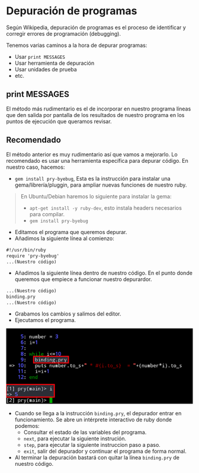 

# Depuración de programas

Según Wikipedia, depuración de programas es el proceso de identificar y corregir
errores de programación (debugging).

Tenemos varias caminos a la hora de depurar programas:
* Usar `print MESSAGES`
* Usar herramienta de depuración
* Usar unidades de prueba
* etc.

## print MESSAGES

El método más rudimentario es el de incorporar en nuestro programa líneas
que den salida por pantalla de los resultados de nuestro programa en los puntos
de ejecución que queramos revisar.

## Recomendado

El método anterior es muy rudimentario así que vamos a mejorarlo.
Lo recomendado es usar una herramienta específica para depurar código.
En nuestro caso, hacemos:
* `gem install pry-byebug`, Esta es la instrucción para instalar una
gema/librería/pluggin, para ampliar nuevas funciones de nuestro ruby.

> En Ubuntu/Debian haremos lo siguiente para instalar la gema:
>
> * `apt-get install -y ruby-dev`, esto instala headers necesarios para compilar.
> * `gem install pry-byebug`


* Editamos el programa que queremos depurar.
* Añadimos la siguiente línea al comienzo:
```
#!/usr/bin/ruby
require 'pry-byebug'
...(Nuestro código)
```
* Añadimos la siguiente línea dentro de nuestro código. En el punto donde
queremos que empiece a funcionar nuestro depurardor.
```
...(Nuestro código)
binding.pry
...(Nuestro código)
```
* Grabamos los cambios y salimos del editor.
* Ejecutamos el programa.

![pry-byebug](./images/pry-byebug.png)

* Cuando se llega a la instrucción `binding.pry`, el depurador entrar en
funcionamiento. Se abre un intérprete interactivo de ruby donde podemos:
    * Consultar el estado de las variables del programa.
    * `next`, para ejecutar la siguiente instrución.
    * `step`, para ejecutar la siguiente instruccion paso a paso.
    * `exit`, salir del depurador y continuar el programa de forma normal.
* Al terminar la depuración bastará con quitar la línea `binding.pry` de nuestro código.

